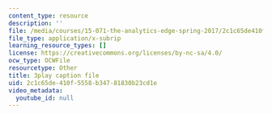 ```yaml
---
content_type: resource
description: ''
file: /media/courses/15-071-the-analytics-edge-spring-2017/2c1c65de410f5558b34781830b23cd1e_qhOVXxNXAug.vtt
file_type: application/x-subrip
learning_resource_types: []
license: https://creativecommons.org/licenses/by-nc-sa/4.0/
ocw_type: OCWFile
resourcetype: Other
title: 3play caption file
uid: 2c1c65de-410f-5558-b347-81830b23cd1e
video_metadata:
  youtube_id: null
---
```


